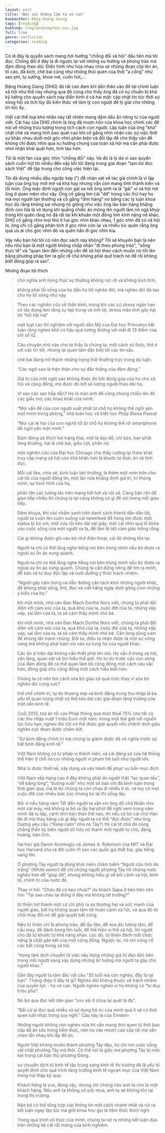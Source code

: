 ```yaml
---
layout: post
title: "Bức xúc không làm ta vô can"
bookauthor: Đặng Hoàng Giang
tags: [reading]
bookimg: /img/bookimg/buc-xuc.jpg
full: true
genre: nonfiction
categories: reading
---
```


Có lẽ đây là quyển sách mang hơi hướng "chống đối xã hội" đầu tiên mà tôi đọc. Chống đối ở đây là đi ngược lại với những xu hướng và phong trào mà đám đông theo dõi. Điển hình như hùa nhau chia sẻ những đoạn clip lên án, tố cáo, đả kích, chê bai cũng như những thói quen của thời "a cồng" như seo phì, tự sướng, khoe mẽ, cuốn hút,...

Đặng Hoàng Giang (DHG) đã rất can đam khi dấn thân vào đề tài chính luận xã hội như thế này nhưng qua đó cũng cho thấy ông đã có sự chuẩn bị khá kỹ lưỡng cho quyển sách này điển hình ở cả hai mặt: cập nhật tin tức thời sự nóng hổi và tích lũy đủ kiến thức về tâm lý con người để lý giải cho những tin tức ấy.

Viết cái thể loại khó nhằn này tất nhiên mang đậm dấu ấn riêng tư của người viết. Cái hay của DHG chính là ông đã mượn hồn của khoa học chính xác để nói về những trừu tượng trong tích cách con người. Lập luận của ông "khá" chặt chẽ và mang tính bao quát cao khi cố gắng nhìn nhận các sự việc thời sự khác nhau dưới một góc nhìn phản biện và đối lập để cho thấy vấn đề không chỉ được nhìn qua xu hướng chung của toàn xã hội mà cần phải được nhìn nhận khái quát hơn, tỉnh táo hơn.

Tôi là một fan của góc nhìn "chống đối" này. Và đó là lý do vì sao quyển sách cuốn hút tôi nhiều đến vậy khi tôi đang trong giai đoạn "tạm bỏ đọc sách Việt" để tập trung cho công việc hiện tại.

Tôi đã dùng nhiều dấu ngoặc kép (") để nhận xét về tác giả chính là vì lập luận của ông tuy mới mẻ và khá hay nhưng vẫn còn mang tính thành kiến và lối mòn. Ông mặc định người con gái xa nơi ông sinh ra là "gái" vì xã hội nơi ông ở quan niệm như vậy. Ông cố gắng tìm cái "dở" trong các thứ hay ho mà mọi người tán thưởng và cố gắng "dìm hàng" nó bằng các lý luận khoa học dù rằng không sai nhưng nó giống như việc ông lão bán hàng khẳng định con lừa là vô dụng khi quẳng chiếc áo mỏng lên người làm nó ngã khụy trong khi quên rằng nó đã rất tài khi khuân một đống lỉnh kỉnh nặng nề khác. DHG cố gắng nhìn mọi thứ ở hai góc nhìn khác nhau, 1 góc nhìn đã có xã hội lo, ông chỉ cố gắng phân tích ở góc nhìn còn lại và nhiều lúc quên rằng ông quá ưu ái cho góc nhìn đó và quên hẳn đi góc nhìn kia.

Vậy nếu bạn hỏi tôi có nên đọc sách này không? Tôi sẽ khuyên bạn là nên nếu như bạn là một người không chấp nhận "đi theo phong trào", "sống thực tế" và "quan tâm đến những vấn đề xã hội theo cách muốn nó tốt lên bằng phương pháp tìm ra gốc rễ chứ không phải quở trách nó để rồi không biết đóng góp ra sao".

<div id="btTomTat" data-toggle="collapse" data-target="#ndTomTat">Những đoạn tôi thích</div>

<div id="ndTomTat" markdown="1" class="collapse">

> chủ nghĩa anh hùng thực sự thường không rực rỡ và không kịch tính.

> không phải lối sống của họ dẫn họ tới nghèo đói, mà nghèo đói đã tạo cho họ lối sống như vậy.

> Theo các nghiên cứu về thần kinh, trong khi các cú stress ngắn hạn có tác dụng làm tăng sự tập trung và linh lợi, stress mãn tính gây hại tới “hồi hải mã” 

> một loạt các thí nghiệm với người dân Mỹ của Đại học Princeton kết luận rằng nghèo khổ có hậu quả tương đương với mất đi 13 điểm của chỉ số IQ.

> Câu chuyện nhỏ này cho ta thấy là chúng ta, một cách vô thức, thờ ơ với các tin tốt, nhưng lại quan tâm đặc biệt tới các tin xấu.

> chê bai đang trở thành những trạng thái thường trực trong dư luận.

> “Các ngôi sao là hiện thân cho sự đắc thắng của đám đông.”

> Giá trị của một ngôi sao không được đo bởi đóng góp của họ cho xã hội và cộng đồng, mà được đo bởi số lượng người theo dõi họ.

> Vì sao các sao hấp dẫn? Họ là màn ảnh để công chúng chiếu lên đó các giấc mơ, các khao khát của mình.

> “Mọi vấn đề của con người xuất phát từ chỗ họ không thể ngồi yên một mình trong phòng,” nhà toán học và triết học Pháp Blaise Pascal

> “Mọi cái tệ hại của con người tới từ chỗ họ không thể rời smartphone để ngồi yên một mình.”

> Đám đông ưa thích hai trạng thái, một là dạy dỗ, chỉ bảo, ban phát lòng thương, hai là chê bai, giễu cợt, phẫn nộ.

> một nghiên cứu của Đại học Chicago cho thấy cưỡng lại thèm khát truy cập mạng xã hội còn khó khăn hơn là khước từ thức ăn và tình dục.

> Mỗi cái like, chia sẻ, bình luận tán thưởng, là thêm một mơn trớn cho cái tôi của người đăng tin, một lần nữa khẳng định giá trị, trí thông minh, sự hóm hỉnh của họ,

> phần lớn các tương tác trên mạng hời hợt và vội vã. Càng bận rộn để giao tiếp nhiều thì chúng ta lại càng không có gì để nói trong mỗi giao tiếp.

> Đêm khuya, khi các chấm xanh trên danh sách friend dần dần tắt, người ta cuộn lên cuộn xuống cái newsfeed để hòng tìm được một status bị bỏ sót, một cứu rỗi kéo dài vài giây, một cái nhìn qua lỗ khóa vào cuộc sống của một người xa lạ, để làm tê liệt cảm giác trống rỗng.

> Cái gì không được ghi vào bộ nhớ điện thoại, cái đó không tồn tại.

> Người ta chỉ có thể lắng nghe tiếng nói bên trong mình nếu bỏ được ra ngoài sự ồn ào xung quanh.

> Người ta chỉ có thể lắng nghe tiếng nói bên trong mình nếu bỏ được ra ngoài sự ồn ào xung quanh. Chúng ta cần đứng riêng để tìm ra mình, để bảo vệ tư duy độc lập và nuôi dưỡng ý thức trách nhiệm.

> “Người gây cảm hứng và dẫn đường cần tách khỏi những người khác, để không phải sống, thở, đọc và viết hằng ngày dưới gông cùm những ý kiến của họ.”

> khi một mình, nhà văn Đan Mạch Dorthe Nors viết, chúng ta phải đối diện với cảm xúc của ta, quá khứ của ta, cuộc đời của ta, những vấp váp, sai lầm của ta, ta sẽ cảm thấy mình nhỏ bé.

> khi một mình, nhà văn Đan Mạch Dorthe Nors viết, chúng ta phải đối diện với cảm xúc của ta, quá khứ của ta, cuộc đời của ta, những vấp váp, sai lầm của ta, ta sẽ cảm thấy mình nhỏ bé. Cần lòng dũng cảm để không lẩn tránh chúng. Đổi lại, điều ta nhận được là một sự vững vàng mà không phải bám víu vào sự tung hô của người khác.

> Các ẩn sĩ hiện đại không cần thiết phải lên núi. Họ vẫn ở trong xã hội, yên lặng, quan sát và tìm hiểu thế giới. Họ tự do trước các con sóng của đám đông để có thể quan tâm tới cộng đồng một cách sâu sắc hơn, đóng góp cho cộng đồng một cách hiểu biết hơn.

> Chúng ta có nên tìm cách xóa bỏ giàu có quá mức thay vì xóa bỏ nghèo đói cùng cực?

> thể chế chính trị, tự do thương mại và bình đẳng trong thu nhập là ba yếu tố quan trọng nhất có thể kéo dài các giai đoạn tăng trưởng của một nền kinh tế

> Cuối 2013, tòa án tối cao Pháp thông qua mức thuế 75% cho tất cả các thu nhập vượt 1 triệu Euro một năm.
> trong một thế giới với nguồn lực hữu hạn, nghèo đói chỉ có thể được giải quyết nếu chênh lệch giàu nghèo cực đoan được chấm dứt.

> “Sự bình đẳng chính trị mà chúng ta giành được đã vô nghĩa trước sự bất bình đẳng kinh tế."

> Việt Nam không có tư pháp vị thành niên, và cái đáng sợ của hệ thống thể hiện ở chỗ nó coi những người vi phạm trẻ tuổi như người lớn.

> Nhà tù được thiết kế, xây dựng và vận hành để phục vụ bốn mục đích.

> Việt Nam xếp hạng cao ở đây không phải do người Việt “lạc quan tếu”, “dễ bằng lòng”, “buông xuôi” như một số báo chí đã bình luận trong thời gian qua, mà là do chúng ta còn chưa đi nhiều ô tô, và tuy có một cuộc đời còn nhiều bức xúc nhưng bù lại thì sống lâu.

> Bởi vì nếu hằng năm Tết đến người ta vẫn xin ông đồ chữ Nhẫn như một cái máy, mà không ai bỏ ra lấy hai phút để nghĩ xem trong năm mình đã tu tập, cảnh tỉnh bản thân thế nào, thì nếu có bỏ cái chữ Hán đó đi mà thay bằng cái gì đấy người ta có thể “đọc được” như ông Dương yêu cầu (“Keep calm” cho nó Tây?) thì cái tờ chữ đó cũng chẳng thần kỳ biến người sở hữu nó thành một người tự chủ, đàng hoàng, bản lĩnh.

> hai học giả Daron Acemoglu và James A. Robinson của MIT và Đại học Harvard cho ra đời cuốn Vì sao các quốc gia thất bại, gây tiếng vang lớn.

> Ở phương Tây người ta dùng khái niệm châm biếm “Người cứu tinh da trắng” (White savior) để chỉ những người phương Tây tới những nước nghèo hơn để “giúp đỡ”, nhưng không hiểu gì về bối cảnh xã hội, kinh tế, chính trị của nước đó.

> Thay vì hỏi: “Cháu đã có kẹo chưa?” du khách Sapa ở bên trên nên hỏi: “Tại sao cháu lại đứng ở đây mà không tới trường?”

> từ thiện trở thành một cử chỉ phô ra sự thương hại và sức mạnh của người giàu, bởi họ không quan tâm tới hoàn cảnh xã hội, và qua đó từ chối thay đổi nó để giải quyết bất công.

> Nếu từ thiện chỉ là phong trào, để lấy like, để xoa dịu lương tâm, để cầu may, để đánh bóng tên tuổi, để thể hiện vị thế xã hội, thì người cho đã tự khước từ khả năng nhận. Lúc đó, từ thiện đánh mất chức năng là chất gắn kết của một cộng đồng. Ngược lại, nó chỉ củng cố các bất công trong xã hội.

> “trọng tâm dịch chuyển từ việc xây dựng những giá trị đạo đức bên trong mỗi người sang xây dựng những ấn tượng mà người ta gây cho người khác.”

> Gần đây người ta tâm đắc với câu “35 tuổi mà còn nghèo, đấy là tại bạn”. Thông điệp ở đây là gì? Nghèo đói không thuộc về trách nhiệm của quyền lực - họ vô can. Người nghèo nghèo vì họ không có “tư duy triệu phú”.

> Nó bỏ qua đúc kết dân gian “con sãi ở chùa lại quét lá đa”.

> “Bất cứ ai đọc quá nhiều và sử dụng bộ óc của mình quá ít sẽ có thói quen lười nhác trong suy nghĩ.” Câu này là của Einstein

> Những người không còn nghèo nữa thì vẫn mang thói quen từ thời bao cấp đã ăn sâu trong tiềm thức, nên họ vào resort cao cấp rồi mà vẫn chen lấn nhau khi lấy đồ ăn.

> Người Việt không muốn thành phương Tây đâu, họ chỉ mơ cuộc sống vật chất phương Tây mà thôi. Có thể nói là giấc mơ phương Tây bị mắc kẹt trong cái bảo thủ phương Đông.

> sự chuyển dịch từ kinh tế tập trung sang kinh tế thị trường đã là yếu tố quyết định cho quá trình tăng trưởng kinh tế ngoạn mục của Việt Nam trong hai thập kỷ qua.

> Khách hàng là vua, đúng vậy, nhưng chỉ chừng nào anh ta còn là một khách hàng. Nếu anh ta không có sức mua, anh ta sẽ không tồn tại trong thị trường.

> Não bộ có thể tổng hợp các thông tin một cách nhanh nhất và rút ra kết luận ngay lập tức mà giới khoa học gọi là tiềm thức thích nghi.

> Trong quá trình vô thức của mình, chúng ta rút ra những kết luận dựa trên những lát cắt rất mỏng của kinh nghiệm.

</div>